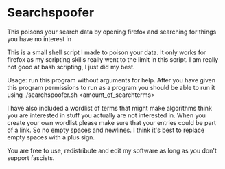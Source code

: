 # Searchspoofer
This poisons your search data by opening firefox and searching for things you have no interest in


This is a small shell script I made to poison your data.
It only works for firefox as my scripting skills really went to the limit
in this script. I am really not good at bash scripting, I just did my best.

Usage: run this program without arguments for help.
After you have given this program permissions to run as a program you should be able to run it using
./searchspoofer.sh <amount_of_searchterms> <browser> <wordlist>

I have also included a wordlist of terms that might make algorithms think you are interested in stuff you actually are not interested in.
When you create your own wordlist please make sure that your entries could be part of a link. So no empty spaces and newlines.
I think it's best to replace empty spaces with a plus sign.

You are free to use, redistribute and edit my software as long as you don't support fascists.
